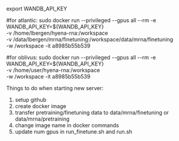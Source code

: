 export WANDB_API_KEY

#for atlantic:
sudo docker run --privileged --gpus all --rm -e WANDB_API_KEY=${WANDB_API_KEY} \
-v /home/lbergen/hyena-rna:/workspace \
-v /data/lbergen/mrna/finetuning:/workspace/data/mrna/finetuning \
-w /workspace -it a8985b55b539

#for oblivus:
sudo docker run --privileged --gpus all --rm -e WANDB_API_KEY=${WANDB_API_KEY} \
-v /home/user/hyena-rna:/workspace \
-w /workspace -it a8985b55b539


Things to do when starting new server:
1. setup github 
2. create docker image
3. transfer pretraining/finetuning data to data/mrna/finetuning or data/mrna/pretraining
4. change image name in docker commands
5. update num gpus in run_finetune.sh and run.sh

